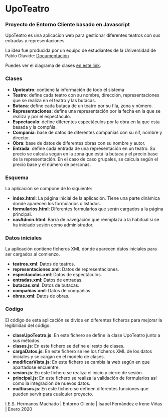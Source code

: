 # UpoTeatro
### Proyecto de Entorno Cliente basado en Javascript

UpoTeatro es una aplicacion web para gestionar diferentes teatros con sus entradas y representaciones.

La idea fue producida por un equipo de estudiantes de la Universidad de Pablo Olavide: [Documentación](Documentación/UPOTEATRO.pdf)

Puedes ver el diagrama de clases [en este link](Documentación/Diagrama.pdf).

### Clases
* **Upoteatro**: contiene la información de todo el sistema
* **Teatro**: define cada teatro con su nombre, dirección, representaciones que se realiza en el teatro y las butacas.
* **Butaca**: define cada butaca de un teatro por su fila, zona y número.
* **Representaciones**: define una representación por la fecha en la que se realiza y por el espectáculo.
* **Espectaculo**: define diferentes espectáculos por la obra en la que esta basada y la compñía.
* **Compania**: base de datos de diferentes compañías con su nif, nombre y director.
* **Obra**: base de datos de diferentes obras con su nombre y autor.
* **Entrada**: define cada entrada de una representación en un teatro. Su precio se calcula según en la zona que está la butaca y el precio base de la representación. En el caso de caso grupales, se calcula según el precio base y el número de personas.

### Esquema
La aplicación se compone de lo siguiente:

* **index.html**: La página inicial de la aplicación. Tiene una parte dinámica donde aparecen los formularios o listados.
* **formularios.html**: Diferentes formularios que serán cargados a la página principal.
* **navAdmin.html**: Barra de navegación que reemplaza a la habitual si se ha iniciado sesión como administrador.

### Datos iniciales
La aplicación contiene ficheros XML donde aparecen datos iniciales para ser cargados al comienzo.

* **teatros.xml**: Datos de teatros.
* **representaciones.xml**: Datos de representaciones.
* **espectaculos.xml**: Datos de espectáculos.
* **entradas.xml**: Datos de entradas.
* **butacas.xml**: Datos de butacas.
* **compañias.xml**: Datos de compañías.
* **obras.xml**: Datos de obras.

### Código
El código de esta aplicación se divide en diferentes ficheros para mejorar la legibilidad del código:

* **claseUpoTeatro.js**: En este fichero se define la clase UpoTeatro junto a sus métodos.
* **clases.js**: En este fichero se define el resto de clases.
* **cargaDatos.js**: En este fichero se lee los ficheros XML de los datos iniciales y se cargan en el modelo de clases.
* **modificarVista.js**: En este fichero se cambia la web según en que apartadose encuentre.
* **sesion.js**: En este fichero se realiza el inicio y cierre de sesión.
* **principal.js**: En este fichero se realiza la validación de formularios así como la integración de nuevos datos.
* **multiusos.js**: En este fichero se definen diferentes funciones que pueden servir para cualquier proyecto.

I.E.S. Hermanos Machado | Entorno Cliente | Isabel Fernández e Irene Viñas | Enero 2020
